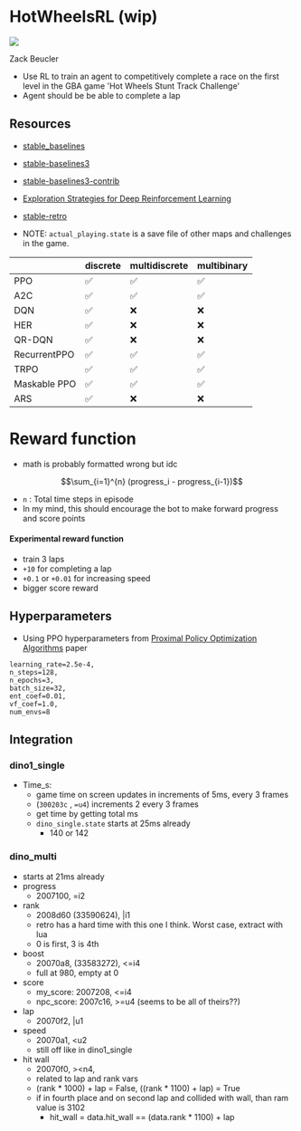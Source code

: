 # HotWheelsRL (wip)

<img src="misc/vec.gif" style="display: block; margin-left: auto; margin-right: auto;">

Zack Beucler

- Use RL to train an agent to competitively complete a race on the first level in the GBA game 'Hot Wheels Stunt Track Challenge'
- Agent should be be able to complete a lap

## Resources

- [stable_baselines](https://github.com/Stable-Baselines-Team/stable-baselines)
- [stable-baselines3](https://github.com/DLR-RM/stable-baselines3)
- [stable-baselines3-contrib](https://github.com/Stable-Baselines-Team/stable-baselines3-contrib)
- [Exploration Strategies for Deep Reinforcement Learning](https://github.com/pkumusic/E-DRL)
- [stable-retro](https://github.com/Farama-Foundation/stable-retro)

- NOTE: `actual_playing.state` is a save file of other maps and challenges in the game.

|              | discrete | multidiscrete | multibinary | 
| ------------ | -------- | ------------- | ----------- |
| PPO          | ✅       | ✅            | ✅          |
| A2C          | ✅       | ✅            | ✅          |
| DQN          | ✅       | ❌            | ❌          |
| HER          | ✅       | ❌            | ❌          |
| QR-DQN       | ✅       | ❌            | ❌          |
| RecurrentPPO | ✅       | ✅            | ✅          |
| TRPO         | ✅       | ✅            | ✅          |
| Maskable PPO | ✅       | ✅            | ✅          |
| ARS          | ✅       | ❌            | ❌          |

# Reward function
- math is probably formatted wrong but idc

```math
\sum_{i=1}^{n} (progress_i - progress_{i-1})
```

  - `n` : Total time steps in episode
  - In my mind, this should encourage the bot to make forward progress and score points

#### Experimental reward function
- train 3 laps
- `+10` for completing a lap
- `+0.1` or `+0.01` for increasing speed
- bigger score reward

## Hyperparameters
- Using PPO hyperparameters from [Proximal Policy Optimization Algorithms](https://arxiv.org/pdf/1707.06347.pdf) paper
```
learning_rate=2.5e-4,
n_steps=128,
n_epochs=3,
batch_size=32,
ent_coef=0.01,
vf_coef=1.0,
num_envs=8
```

## Integration

### dino1_single

  - Time_s:
    - game time on screen updates in increments of 5ms, every 3 frames
    - (`300203c` , `=u4`) increments 2 every 3 frames
    - get time by getting total ms
    - `dino_single.state` starts at 25ms already
      - 140 or 142

### dino_multi

  - starts at 21ms already
  - progress
    - 2007100, =i2
  - rank
    - 2008d60 (33590624), |i1
    - retro has a hard time with this one I think. Worst case, extract with lua
    - 0 is first, 3 is 4th
  - boost
    - 20070a8, (33583272), <=i4
    - full at 980, empty at 0
  - score
    - my_score: 2007208, <=i4
    - npc_score: 2007c16, >=u4 (seems to be all of theirs??)
  - lap
    - 20070f2, |u1
  - speed
    - 20070a1, <u2
    - still off like in dino1_single
  - hit wall
    - 20070f0, ><n4,
    - related to lap and rank vars
    - (rank * 1000) + lap = False, ((rank * 1100) + lap) = True
    - if in fourth place and on second lap and collided with wall, than ram value is 3102
      - hit_wall = data.hit_wall == (data.rank * 1100) + lap
